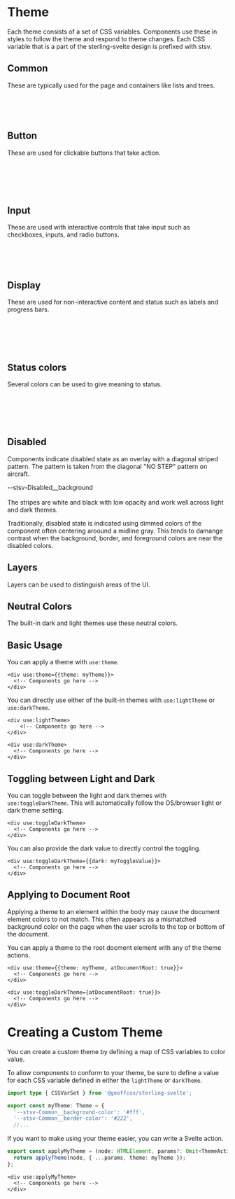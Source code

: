 # Theme

Each theme consists of a set of CSS variables.
Components use these in styles to follow the theme and respond to theme changes.
Each CSS variable that is a part of the sterling-svelte design is prefixed with stsv.

<script>
    import PaletteExample from './NeutralColorsExample.svelte';
    import DisabledSwatch from './DisabledSwatch.svelte';
    import Swatch from './Swatch.svelte';
</script>

## Common

These are typically used for the page and containers like lists and trees.

<Swatch 
backgroundColor="--stsv-Common__background-color" 
borderColor="--stsv-Common__border-color"
borderRadius="--stsv-Common__border-radius"
borderStyle="--stsv-Common__border-style"
borderWidth="--stsv-Common__border-width"
color="--stsv-Common__color"
/>
<br/>
<Swatch 
backgroundColor="--stsv-Common__background-color--hover" 
borderColor="--stsv-Common__border-color--hover"
borderRadius="--stsv-Common__border-radius"
borderStyle="--stsv-Common__border-style"
borderWidth="--stsv-Common__border-width"
color="--stsv-Common__color--hover"
/>
<br/>
<Swatch 
backgroundColor="--stsv-Common__background-color--focus" 
borderColor="--stsv-Common__border-color--focus"
borderRadius="--stsv-Common__border-radius"
borderStyle="--stsv-Common__border-style"
borderWidth="--stsv-Common__border-width"
color="--stsv-Common__color--focus"
/>
<br/>
<Swatch 
outlineColor="--stsv-Common__outline-color"
outlineOffset="--stsv-Common__outline-offset"
outlineStyle="--stsv-Common__outline-style"
outlineWidth="--stsv-Common__outline-width"
/>

## Button

These are used for clickable buttons that take action.

<Swatch 
backgroundColor="--stsv-Button__background-color" 
borderColor="--stsv-Button__border-color"
borderRadius="--stsv-Button__border-radius"
borderStyle="--stsv-Button__border-style"
borderWidth="--stsv-Button__border-width"
color="--stsv-Button__color"
/>
<br/>
<Swatch 
backgroundColor="--stsv-Button__background-color--hover" 
borderColor="--stsv-Button__border-color--hover"
borderRadius="--stsv-Button__border-radius"
borderStyle="--stsv-Button__border-style"
borderWidth="--stsv-Button__border-width"
color="--stsv-Button__color--hover"
/>
<br/>
<Swatch 
backgroundColor="--stsv-Button__background-color--active" 
borderColor="--stsv-Button__border-color--active"
borderRadius="--stsv-Button__border-radius"
borderStyle="--stsv-Button__border-style"
borderWidth="--stsv-Button__border-width"
color="--stsv-Button__color--active"
/>
<br/>
<Swatch 
backgroundColor="--stsv-Button__background-color--focus" 
borderColor="--stsv-Button__border-color--focus"
borderRadius="--stsv-Button__border-radius"
borderStyle="--stsv-Button__border-style"
borderWidth="--stsv-Button__border-width"
color="--stsv-Button__color--focus"
/>
<br/>
<Swatch 
backgroundColor="--stsv-Common__background-color--disabled" 
borderColor="--stsv-Common__border-color--disabled"
borderRadius="--stsv-Button__border-radius"
borderStyle="--stsv-Button__border-style"
borderWidth="--stsv-Button__border-width"
color="--stsv-Common__color--disabled"
/>

## Input

These are used with interactive controls that take input such as checkboxes, inputs, and radio buttons.

<Swatch 
backgroundColor="--stsv-Input__background-color" 
borderColor="--stsv-Input__border-color"
borderRadius="--stsv-Input__border-radius"
borderStyle="--stsv-Input__border-style"
borderWidth="--stsv-Input__border-width"
color="--stsv-Input__color"
/>
<br/>
<Swatch 
backgroundColor="--stsv-Input__background-color--hover" 
borderColor="--stsv-Input__border-color--hover"
borderRadius="--stsv-Input__border-radius"
borderStyle="--stsv-Input__border-style"
borderWidth="--stsv-Input__border-width"
color="--stsv-Input__color--hover"
/>
<br/>
<Swatch 
backgroundColor="--stsv-Input__background-color--focus" 
borderColor="--stsv-Input__border-color--focus"
borderRadius="--stsv-Input__border-radius"
borderStyle="--stsv-Input__border-style"
borderWidth="--stsv-Input__border-width"
color="--stsv-Input__color--focus"
/>
<br/>
<Swatch 
backgroundColor="--stsv-Common__background-color--disabled" 
borderColor="--stsv-Common__border-color--disabled"
borderRadius="--stsv-Input__border-radius"
borderStyle="--stsv-Input__border-style"
borderWidth="--stsv-Input__border-width"
color="--stsv-Common__color--disabled"
/>

## Display

These are used for non-interactive content and status such as labels and progress bars.

<Swatch 
backgroundColor="--stsv-Display__background-color" 
borderColor="--stsv-Display__border-color"
borderRadius="--stsv-Input__border-radius"
borderStyle="--stsv-Input__border-style"
borderWidth="--stsv-Input__border-width"
color="--stsv-Display__color"
/>
<br/>
<Swatch 
color="--stsv-Display__color--subtle"
/>
<br/>
<Swatch 
color="--stsv-Display__color--faint"
/>
<br/>
<Swatch 
color="--stsv-Display__color--disabled"
/>
<br/>

## Status colors

Several colors can be used to give meaning to status.

<Swatch
backgroundColor="--stsv-Info__background-color"
borderColor="--stsv-Info__border-color"
color="--stsv-Info__color"
/>
<br/>
<Swatch
backgroundColor="--stsv-Success__background-color"
borderColor="--stsv-Success__border-color"
color="--stsv-Success__color"
/>
<br/>
<Swatch
backgroundColor="--stsv-Warning__background-color"
borderColor="--stsv-Warning__border-color"
color="--stsv-Warning__color"
/>
<br/>
<Swatch
backgroundColor="--stsv-Error__background-color"
borderColor="--stsv-Error__border-color"
color="--stsv-Error__color"
/>
<br/>

## Disabled

Components indicate disabled state as an overlay with a diagonal striped pattern.
The pattern is taken from the diagonal "NO STEP" pattern on aircraft.

<DisabledSwatch />
--stsv-Disabled__background
<br/>
<br/>
The stripes are white and black with low opacity and work well across light and dark themes.

Traditionally, disabled state is indicated using dimmed colors of the component often
centering aroound a midline gray. This tends to damange contrast when the background,
border, and foreground colors are near the disabled colors.

## Layers

Layers can be used to distinguish areas of the UI.

<Swatch 
backgroundColor="--stsv-Layer__background-color--1" 
color="--stsv-Layer__color--1"
/>

<Swatch 
backgroundColor="--stsv-Layer__background-color--2" 
color="--stsv-Layer__color--2"
/>

<Swatch 
backgroundColor="--stsv-Layer__background-color--3" 
color="--stsv-Layer__color--3"
/>

## Neutral Colors

The built-in dark and light themes use these neutral colors.

<PaletteExample />

## Basic Usage

You can apply a theme with `use:theme`.

```
<div use:theme={{theme: myTheme}}>
  <!-- Components go here -->
</div>
```

You can directly use either of the built-in themes with `use:lightTheme` or `use:darkTheme`.

```
<div use:lightTheme>
	<!-- Components go here -->
</div>
```

```
<div use:darkTheme>
  <!-- Components go here -->
</div>
```

## Toggling between Light and Dark

You can toggle between the light and dark themes with `use:toggleDarkTheme`.
This will automatically follow the OS/browser light or dark theme setting.

```
<div use:toggleDarkTheme>
  <!-- Components go here -->
</div>
```

You can also provide the dark value to directly control the toggling.

```
<div use:toggleDarkTheme={{dark: myToggleValue}}>
  <!-- Components go here -->
</div>
```

## Applying to Document Root

Applying a theme to an element within the body may cause the document element
colors to not match. This often appears as a mismatched background color on the page
when the user scrolls to the top or bottom of the document.

You can apply a theme to the root docment element with any of the theme actions.

```
<div use:theme={{theme: myTheme, atDocumentRoot: true}}>
  <!-- Components go here -->
</div>
```

```
<div use:toggleDarkTheme={atDocumentRoot: true}}>
  <!-- Components go here -->
</div>
```

# Creating a Custom Theme

You can create a custom theme by defining a map of CSS variables to color value.

To allow components to conform to your theme, be sure to define a value for each
CSS variable defined in either the `lightTheme` or `darkTheme`.

```ts
import type { CSSVarSet } from '@geoffcox/sterling-svelte';

export const myTheme: Theme = {
  '--stsv-Common__background-color': '#fff',
  '--stsv-Common__border-color': '#222',
  //...
```

If you want to make using your theme easier, you can write a Svelte action.

```ts
export const applyMyTheme = (node: HTMLElement, params?: Omit<ThemeActionParams, 'theme'>) => {
  return applyTheme(node, { ...params, theme: myTheme });
};
```

```
<div use:applyMyTheme>
  <!-- Components go here -->
</div>
```
